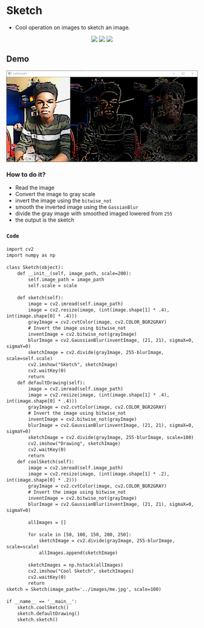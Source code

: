 # Sketch
* Cool operation on images to sketch an image.
<p align="center">
<img src="https://img.shields.io/static/v1?label=language&message=python&color=green"/>
<img src="https://img.shields.io/static/v1?label=package&message=opencv&color=yellow"/>
<img src="https://img.shields.io/static/v1?label=package&message=numpy&color=blueviolet"/>
</p>

## Demo
<img src="https://github.com/CrispenGari/Opencv-Python/blob/main/face-x/cartoonify/bandicam%202021-04-13%2012-50-43-767.jpg" alt="demo" align="center"/>


### How to do it?
* Read the image
* Convert the image to gray scale
* invert the image using the `bitwise_not`
* smooth the inverted image using the `GassianBlur`
* divide the gray image with smoothed imaged lowered from `255`
* the output is the sketch


### ``Code``

```
import cv2
import numpy as np

class Sketch(object):
    def __init__(self, image_path, scale=200):
        self.image_path = image_path
        self.scale = scale

    def sketch(self):
        image = cv2.imread(self.image_path)
        image = cv2.resize(image, (int(image.shape[1] * .4), int(image.shape[0] * .4)))
        grayImage = cv2.cvtColor(image, cv2.COLOR_BGR2GRAY)
        # Invert the image using bitwise_not
        inventImage = cv2.bitwise_not(grayImage)
        blurImage = cv2.GaussianBlur(inventImage, (21, 21), sigmaX=0, sigmaY=0)
        sketchImage = cv2.divide(grayImage, 255-blurImage, scale=self.scale)
        cv2.imshow("Sketch", sketchImage)
        cv2.waitKey(0)
        return
    def defaultDrawing(self):
        image = cv2.imread(self.image_path)
        image = cv2.resize(image, (int(image.shape[1] * .4), int(image.shape[0] * .4)))
        grayImage = cv2.cvtColor(image, cv2.COLOR_BGR2GRAY)
        # Invert the image using bitwise_not
        inventImage = cv2.bitwise_not(grayImage)
        blurImage = cv2.GaussianBlur(inventImage, (21, 21), sigmaX=0, sigmaY=0)
        sketchImage = cv2.divide(grayImage, 255-blurImage, scale=100)
        cv2.imshow("Drawing", sketchImage)
        cv2.waitKey(0)
        return
    def coolSketch(self):
        image = cv2.imread(self.image_path)
        image = cv2.resize(image, (int(image.shape[1] * .2), int(image.shape[0] * .2)))
        grayImage = cv2.cvtColor(image, cv2.COLOR_BGR2GRAY)
        # Invert the image using bitwise_not
        inventImage = cv2.bitwise_not(grayImage)
        blurImage = cv2.GaussianBlur(inventImage, (21, 21), sigmaX=0, sigmaY=0)

        allImages = []

        for scale in [50, 100, 150, 200, 250]:
            sketchImage = cv2.divide(grayImage, 255-blurImage, scale=scale)
            allImages.append(sketchImage)

        sketchImages = np.hstack(allImages)
        cv2.imshow("Cool Sketch", sketchImages)
        cv2.waitKey(0)
        return
sketch = Sketch(image_path='../images/me.jpg', scale=100)

if __name__ == '__main__':
    sketch.coolSketch()
    sketch.defaultDrawing()
    sketch.sketch()
```